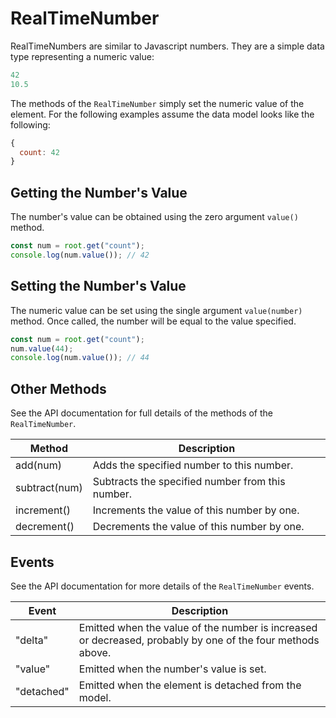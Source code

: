 # RealTimeNumber

RealTimeNumbers are similar to Javascript numbers.  They are a simple data type representing a numeric value:

```js
42
10.5
```

The methods of the `RealTimeNumber` simply set the numeric value of the element. For the following examples assume the data model looks like the following:

```js
{
  count: 42
}
```

## Getting the Number's Value

The number's value can be obtained using the zero argument `value()` method.

```js
const num = root.get("count");
console.log(num.value()); // 42
```

## Setting the Number's Value

The numeric value can be set using the single argument `value(number)` method. Once called, the number will be equal to the value specified.

```js
const num = root.get("count");
num.value(44);
console.log(num.value()); // 44
```


## Other Methods

See the API documentation for full details of the methods of the `RealTimeNumber`.

| Method | Description |
| --- | --- |
| add\(num\) | Adds the specified number to this number. |
| subtract\(num\) | Subtracts the specified number from this number. |
| increment\(\) | Increments the value of this number by one. |
| decrement\(\) | Decrements the value of this number by one. |

## Events

See the API documentation for more details of the `RealTimeNumber` events.

| Event | Description |
| --- | --- |
| "delta" | Emitted when the value of the number is increased or decreased, probably by one of the four methods above. |
| "value" | Emitted when the number's value is set. |
| "detached" | Emitted when the element is detached from the model. |
